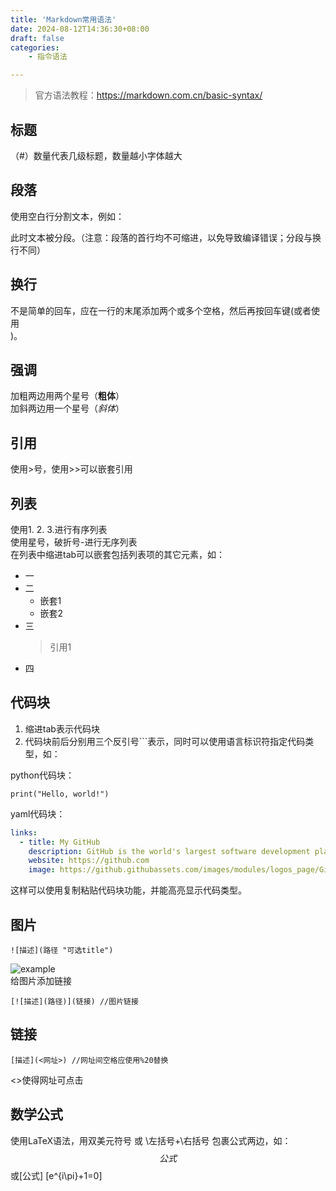 ```yaml
---
title: 'Markdown常用语法'
date: 2024-08-12T14:36:30+08:00
draft: false
categories:
    - 指令语法

---
```


>官方语法教程：<https://markdown.com.cn/basic-syntax/>  
## 标题
（#）数量代表几级标题，数量越小字体越大

## 段落
使用空白行分割文本，例如：

此时文本被分段。（注意：段落的首行均不可缩进，以免导致编译错误；分段与换行不同）

## 换行
不是简单的回车，应在一行的末尾添加两个或多个空格，然后再按回车键(或者使用<br>)。

## 强调
加粗两边用两个星号（**粗体**）  
加斜两边用一个星号（*斜体*）

## 引用
使用>号，使用>>可以嵌套引用

## 列表
使用1. 2. 3.进行有序列表  
使用星号，破折号-进行无序列表  
在列表中缩进tab可以嵌套包括列表项的其它元素，如：
* 一
* 二
    * 嵌套1
    * 嵌套2
* 三
    >引用1
* 四

## 代码块
1. 缩进tab表示代码块
2. 代码块前后分别用三个反引号```表示，同时可以使用语言标识符指定代码类型，如：  

python代码块：
```python（或yaml、json等）
print("Hello, world!")
```
yaml代码块：
```yaml
links:
  - title: My GitHub
    description: GitHub is the world's largest software development platform.
    website: https://github.com
    image: https://github.githubassets.com/images/modules/logos_page/GitHub-Mark.png
```
这样可以使用复制粘贴代码块功能，并能高亮显示代码类型。



## 图片
    ![描述](路径 "可选title")
![example](post/instruction/als.png)  
给图片添加链接  

    [![描述](路径)](链接) //图片链接

## 链接
    [描述](<网址>) //网址间空格应使用%20替换
<>使得网址可点击

## 数学公式

使用LaTeX语法，用双美元符号 或 \左括号+\右括号 包裹公式两边，如：  
$$公式$$或\[公式\]
\[e^{i\pi}+1=0\]
